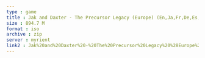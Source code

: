 ```yaml
---
type : game
title : Jak and Daxter - The Precursor Legacy (Europe) (En,Ja,Fr,De,Es,It)
size : 894.7 M
format : iso
archive : zip
server : myrient
link2 : Jak%20and%20Daxter%20-%20The%20Precursor%20Legacy%20%28Europe%29%20%28En%2CJa%2CFr%2CDe%2CEs%2CIt%29
---
```

